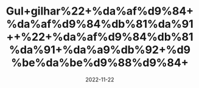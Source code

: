 ---
title: 'Gul+gilhar%22+%da%af%d9%84+%da%af%d9%84%db%81%da%91++%22+%da%af%d9%84%db%81%da%91+%da%a9%db%92+%d9%be%da%be%d9%88%d9%84+'
date: '2022-11-22' 
metatag: '' 
inventory: '0' 
draft: false 
# meta description 
shortDescripton: ''
description: 'Flower+%d9%be%da%be%d9%88%d9%84'
longdescription: ''
tags: ''
brand: ''
subCategory: ''
unit: '50 gm-Pk'
sellCount: '0'
featured: True
# product Price
price: '100.0'
# Product Short Description
shortDescription: ''
productID: 'DF2B0CD6-B247-ED11-996A-005056B3A416'
type: 'products'
category: 'Flower+%d9%be%da%be%d9%88%d9%84' 
thumnailproduct: 'https://eraconnect.blob.core.windows.net/product-images/aminsaddiquidawakhana/08bacc67-f969-4e52-ab8e-4e482239d0e5.webp' 
images:
  - image: 'https://eraconnect.blob.core.windows.net/product-images/aminsaddiquidawakhana/08bacc67-f969-4e52-ab8e-4e482239d0e5.webp'  
Variants:
---